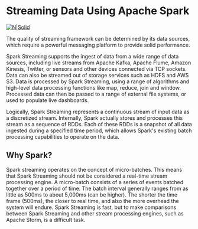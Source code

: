 # Streaming Data Using Apache Spark

[![N|Solid](https://cldup.com/dTxpPi9lDf.thumb.png)](https://nodesource.com/products/nsolid)

The quality of streaming framework can be determined by its data sources, which require a powerful messaging platform to provide solid performance.

Spark Streaming supports the ingest of data from a wide range of data sources, including live streams from Apache Kafka, Apache Flume, Amazon Kinesis, Twitter, or sensors and other devices connected via TCP sockets. Data can also be streamed out of storage services such as HDFS and AWS S3. Data is processed by Spark Streaming, using a range of algorithms and high-level data processing functions like map, reduce, join and window. Processed data can then be passed to a range of external file systems, or used to populate live dashboards.

Logically, Spark Streaming represents a continuous stream of input data as a discretized stream. Internally, Spark actually stores and processes this stream as a sequence of RDDs. Each of these RDDs is a snapshot of all data ingested during a specified time period, which allows Spark's existing batch processing capabilities to operate on the data.

## Why Spark?
Spark streaming operates on the concept of micro-batches. This means that Spark Streaming should not be considered a real-time stream processing engine. A micro-batch consists of a series of events batched together over a period of time. The batch interval generally ranges from as little as 500ms to about 5,000ms (can be higher). The shorter the time frame (500ms), the closer to real time, and also the more overhead the system will endure. Spark Streaming is fast, but to make comparisons between Spark Streaming and other stream processing engines, such as Apache Storm, is a difficult task. 

